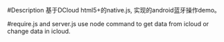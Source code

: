 #Description
基于DCloud html5+的native.js, 实现的android蓝牙操作demo。

#require.js and server.js
use node command to get data from icloud or change data in icloud.
